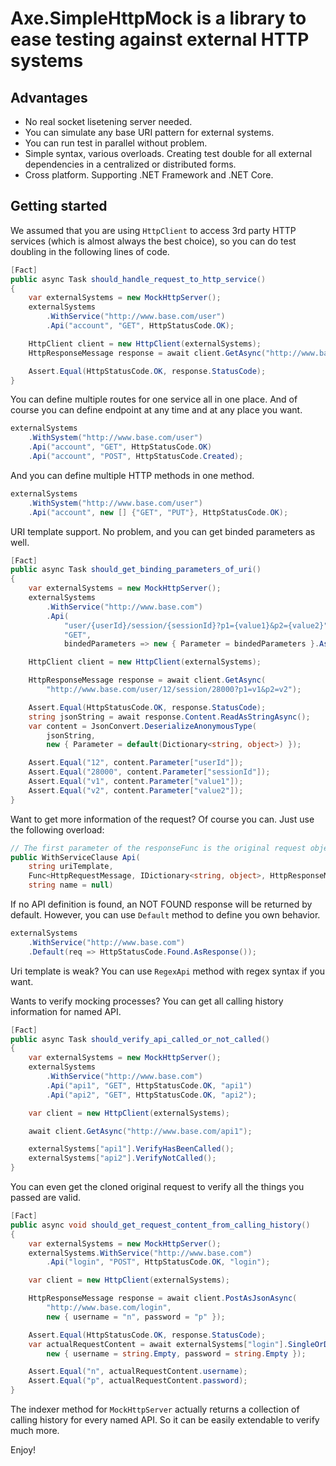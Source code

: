 # Axe.SimpleHttpMock is a library to ease testing against external HTTP systems

## Advantages

* No real socket lisetening server needed.
* You can simulate any base URI pattern for external systems.
* You can run test in parallel without problem.
* Simple syntax, various overloads. Creating test double for all external dependencies in a centralized or distributed forms.
* Cross platform. Supporting .NET Framework and .NET Core.

## Getting started

We assumed that you are using `HttpClient` to access 3rd party HTTP services (which is almost always the best choice), so you can do test doubling in the following lines of code.

```csharp
[Fact]
public async Task should_handle_request_to_http_service()
{
    var externalSystems = new MockHttpServer();
    externalSystems
        .WithService("http://www.base.com/user")
        .Api("account", "GET", HttpStatusCode.OK);

    HttpClient client = new HttpClient(externalSystems);
    HttpResponseMessage response = await client.GetAsync("http://www.base.com/user/account");

    Assert.Equal(HttpStatusCode.OK, response.StatusCode);
}
```

You can define multiple routes for one service all in one place. And of course you can define endpoint at any time and at any place you want.

```csharp
externalSystems
    .WithSystem("http://www.base.com/user")
    .Api("account", "GET", HttpStatusCode.OK)
    .Api("account", "POST", HttpStatusCode.Created);
```

And you can define multiple HTTP methods in one method.

```csharp
externalSystems
    .WithSystem("http://www.base.com/user")
    .Api("account", new [] {"GET", "PUT"}, HttpStatusCode.OK);
```

URI template support. No problem, and you can get binded parameters as well.

```csharp
[Fact]
public async Task should_get_binding_parameters_of_uri()
{
    var externalSystems = new MockHttpServer();
    externalSystems
        .WithService("http://www.base.com")
        .Api(
            "user/{userId}/session/{sessionId}?p1={value1}&p2={value2}",
            "GET",
            bindedParameters => new { Parameter = bindedParameters }.AsResponse());

    HttpClient client = new HttpClient(externalSystems);

    HttpResponseMessage response = await client.GetAsync(
        "http://www.base.com/user/12/session/28000?p1=v1&p2=v2");

    Assert.Equal(HttpStatusCode.OK, response.StatusCode);
    string jsonString = await response.Content.ReadAsStringAsync();
    var content = JsonConvert.DeserializeAnonymousType(
        jsonString,
        new { Parameter = default(Dictionary<string, object>) });

    Assert.Equal("12", content.Parameter["userId"]);
    Assert.Equal("28000", content.Parameter["sessionId"]);
    Assert.Equal("v1", content.Parameter["value1"]);
    Assert.Equal("v2", content.Parameter["value2"]);
}
```

Want to get more information of the request? Of course you can. Just use the following overload:

```csharp
// The first parameter of the responseFunc is the original request object
public WithServiceClause Api(
    string uriTemplate,
    Func<HttpRequestMessage, IDictionary<string, object>, HttpResponseMessage> responseFunc,
    string name = null)
```

If no API definition is found, an NOT FOUND response will be returned by default. However, you can use `Default` method to define you own behavior.

```csharp
externalSystems
    .WithService("http://www.base.com")
    .Default(req => HttpStatusCode.Found.AsResponse());
```

Uri template is weak? You can use `RegexApi` method with regex syntax if you want.

Wants to verify mocking processes? You can get all calling history information for named API.

```csharp
[Fact]
public async Task should_verify_api_called_or_not_called()
{
    var externalSystems = new MockHttpServer();
    externalSystems
        .WithService("http://www.base.com")
        .Api("api1", "GET", HttpStatusCode.OK, "api1")
        .Api("api2", "GET", HttpStatusCode.OK, "api2");

    var client = new HttpClient(externalSystems);

    await client.GetAsync("http://www.base.com/api1");

    externalSystems["api1"].VerifyHasBeenCalled();
    externalSystems["api2"].VerifyNotCalled();
}
```

You can even get the cloned original request to verify all the things you passed are valid.

```csharp
[Fact]
public async void should_get_request_content_from_calling_history()
{
    var externalSystems = new MockHttpServer();
    externalSystems.WithService("http://www.base.com")
        .Api("login", "POST", HttpStatusCode.OK, "login");

    var client = new HttpClient(externalSystems);

    HttpResponseMessage response = await client.PostAsJsonAsync(
        "http://www.base.com/login",
        new { username = "n", password = "p" });

    Assert.Equal(HttpStatusCode.OK, response.StatusCode);
    var actualRequestContent = await externalSystems["login"].SingleOrDefaultRequestContentAsync(
        new { username = string.Empty, password = string.Empty });

    Assert.Equal("n", actualRequestContent.username);
    Assert.Equal("p", actualRequestContent.password);
}
```

The indexer method for `MockHttpServer` actually returns a collection of calling history for every named API. So it can be easily extendable to verify much more.

Enjoy!